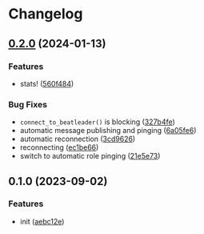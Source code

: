 # Changelog

## [0.2.0](https://github.com/ChecksumDev/blstatusbot/compare/v0.1.0...v0.2.0) (2024-01-13)


### Features

* stats! ([560f484](https://github.com/ChecksumDev/blstatusbot/commit/560f484f6ea6f54730a46979e2eee98ac6d756a1))


### Bug Fixes

* `connect_to_beatleader()` is blocking ([327b4fe](https://github.com/ChecksumDev/blstatusbot/commit/327b4fec7ef55e1091dd35cc77fedb7da176f700))
* automatic message publishing and pinging ([6a05fe6](https://github.com/ChecksumDev/blstatusbot/commit/6a05fe6c32fe59d19e225c41515598bdc2a9a3cf))
* automatic reconnection ([3cd9626](https://github.com/ChecksumDev/blstatusbot/commit/3cd9626318e28c7f284069f583d4cbf205e070e0))
* reconnecting ([ec1be66](https://github.com/ChecksumDev/blstatusbot/commit/ec1be66acbd845c59009f9120d4bdc9c02a517f8))
* switch to automatic role pinging ([21e5e73](https://github.com/ChecksumDev/blstatusbot/commit/21e5e7317f874e368c67262946990dc18eac7909))

## 0.1.0 (2023-09-02)


### Features

* init ([aebc12e](https://github.com/ChecksumDev/blstatusbot/commit/aebc12e09d8d2361dfbbeccba36aa99bb54a700d))
